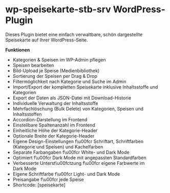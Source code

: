 # wp-speisekarte-stb-srv WordPress-Plugin

Dieses Plugin bietet eine einfach verwaltbare, schön dargestellte Speisekarte auf Ihrer WordPress-Seite.

**Funktionen**
- Kategorien & Speisen im WP-Admin pflegen
- Speisen bearbeiten
- Bild-Upload je Speise (Medienbibliothek)
- Sortierung der Speisen per Drag & Drop
- Filtermöglichkeit nach Kategorie und Suche im Admin
- Import/Export der kompletten Speisekarte inklusive Inhaltsstoffe und Kategorien
- Export der Daten als JSON-Datei mit Download-Historie
- Individuelle Verwaltung der Inhaltsstoffe
- Mehrfachlöschung (Bulk Delete) von Kategorien, Speisen und Inhaltsstoffen
- Accordion-Darstellung im Frontend
- Einstellbare Spaltenanzahl im Frontend
- Einheitliche Höhe der Kategorie-Header
- Optionale Breite der Kategorie-Header
- Eigene Design-Einstellungen f\u00fcr Schriftart, Schriftfarben (Kategorie und Speisen) und Kachelfarben
- Separate Farbangaben f\u00fcr White- und Dark&nbsp;Mode
- Optimiert f\u00fcr Dark&nbsp;Mode mit angepassten Standardfarben
- Verbesserte Unterst\u00fctzung f\u00fcr eigene Farbwerte im Dark&nbsp;Mode
- Eigene Schriftfarbe f\u00fcr Light- und Dark&nbsp;Mode
- Preisangabe f\u00fcr jede Speise
- Shortcode: [speisekarte]
